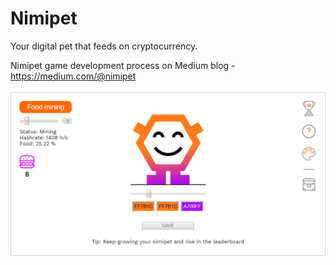 # Nimipet
Your digital pet that feeds on cryptocurrency.

Nimipet game development process on Medium blog - https://medium.com/@nimipet
<br>
<br>
![Nimipet gameplay](https://raw.githubusercontent.com/dziungles/Nimipet/master/nimipet.png)
